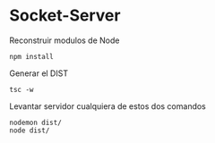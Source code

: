 # Socket-Server


Reconstruir modulos de Node
```
npm install
```

Generar el DIST
```
tsc -w
```

Levantar servidor cualquiera de estos dos comandos
```
nodemon dist/
node dist/
```

